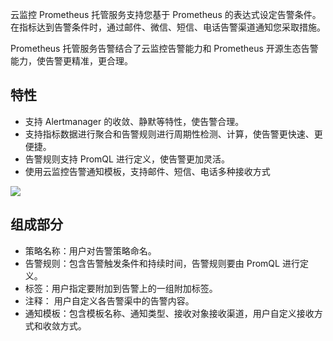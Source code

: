 
云监控 Prometheus 托管服务支持您基于 Prometheus 的表达式设定告警条件。在指标达到告警条件时，通过邮件、微信、短信、电话告警渠道通知您采取措施。

Prometheus 托管服务告警结合了云监控告警能力和 Prometheus 开源生态告警能力，使告警更精准，更合理。

## 特性
- 支持 Alertmanager 的收敛、静默等特性，使告警合理。
- 支持指标数据进行聚合和告警规则进行周期性检测、计算，使告警更快速、更便捷。
- 告警规则支持 PromQL 进行定义，使告警更加灵活。
- 使用云监控告警通知模板，支持邮件、短信、电话多种接收方式

![](https://main.qcloudimg.com/raw/3c76c8db94eb7f421fba232b3645794b.png)

## 组成部分

- 策略名称：用户对告警策略命名。
- 告警规则：包含告警触发条件和持续时间，告警规则要由 PromQL 进行定义。
- 标签：用户指定要附加到告警上的一组附加标签。
- 注释： 用户自定义各告警渠中的告警内容。
- 通知模板：包含模板名称、通知类型、接收对象接收渠道，用户自定义接收方式和收敛方式。

